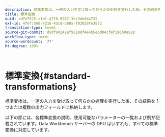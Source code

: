 ```yaml
---
description: 標準変換は、一連の入力を受け取って何らかの処理を実行した後、その結果を 1 つまたは複数の出力フィールドに格納します。
title: 標準変換
uuid: ed7e7525-c1bf-47f6-9287-3dc3de644732
exl-id: 4fefc668-4216-4dcd-a80a-f03028fe3872
translation-type: tm+mt
source-git-commit: d9df90242ef96188f4e4b5e6d04cfef196b0a628
workflow-type: tm+mt
source-wordcount: '77'
ht-degree: 100%

---
```


# 標準変換{#standard-transformations}

標準変換は、一連の入力を受け取って何らかの処理を実行した後、その結果を 1 つまたは複数の出力フィールドに格納します。

以下の節には、各標準変換の説明、使用可能なパラメーターの一覧および例が記載されています。Data Workbench サーバーの DPU はいずれも、すべての標準変換に対応しています。
